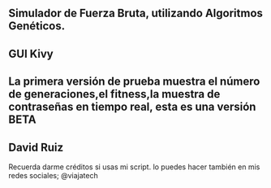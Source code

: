 Simulador de Fuerza Bruta, utilizando Algoritmos Genéticos.
---------
GUI Kivy
---------
La primera versión de prueba muestra el número de generaciones,el fitness,la muestra de contraseñas en tiempo real, esta es una versión BETA
---------
David Ruiz 
---------
Recuerda darme créditos si usas mi script. lo puedes hacer también en mis redes sociales; @viajatech
